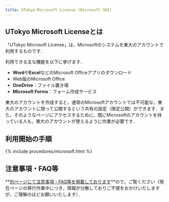```yaml
---
title: UTokyo Microsoft License (Microsoft 365)
---
```


## UTokyo Microsoft Licenseとは

「UTokyo Microsoft License」は，Microsoftのシステムを東大のアカウントで利用するものです．

利用できる主な機能を以下に挙げます．

- **Word**や**Excel**などのMicrosoft Officeアプリのダウンロード
- Web版のMicrosoft Office
- **OneDrive**：ファイル置き場
- **Microsoft Forms**：フォーム作成サービス

東大のアカウントを作成すると，通常のMicrosoftアカウントでは不可能な，東大のアカウントに限って公開するという共有の設定（限定公開）ができます．また，そのようなページにアクセスするために，既にMicrosoftのアカウントを持っている人も，東大のアカウントが使えるように作業が必要です．

## 利用開始の手順

{% include procedures/microsoft.html %}

## 注意事項・FAQ等

**[別ページにて注意事項・FAQ等を掲載しております](https://www.u-tokyo.ac.jp/adm/dics/ja/mslicense.html)**ので，ご覧ください（現在ページの移行作業中につき，情報が分散しておりご不便をおかけいたしますが，ご理解のほどお願いいたします）．
